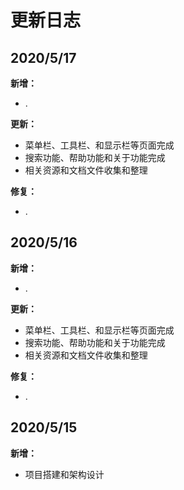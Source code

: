 # 更新日志

## 2020/5/17

**新增：**

* .

**更新：**

* 菜单栏、工具栏、和显示栏等页面完成
* 搜索功能、帮助功能和关于功能完成
* 相关资源和文档文件收集和整理

**修复：**

* .

## 2020/5/16

**新增：**

* .

**更新：**

* 菜单栏、工具栏、和显示栏等页面完成
* 搜索功能、帮助功能和关于功能完成
* 相关资源和文档文件收集和整理

**修复：**

* .

## 2020/5/15

**新增：**

* 项目搭建和架构设计
